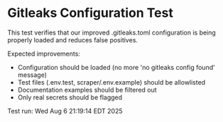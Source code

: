 # Gitleaks Configuration Test

This test verifies that our improved .gitleaks.toml configuration is being properly loaded and reduces false positives.

Expected improvements:
- Configuration should be loaded (no more 'no gitleaks config found' message)  
- Test files (.env.test, scraper/.env.example) should be allowlisted
- Documentation examples should be filtered out
- Only real secrets should be flagged

Test run: Wed Aug  6 21:19:14 EDT 2025

